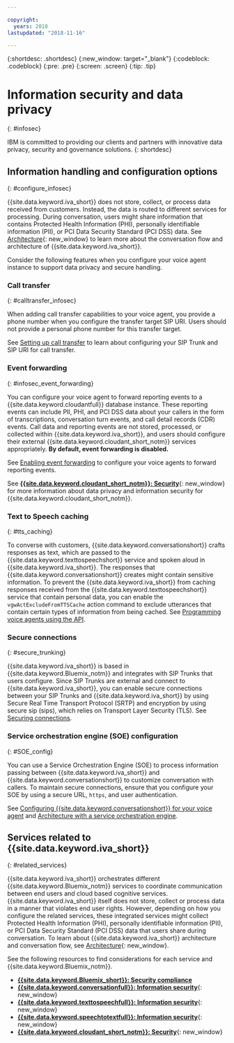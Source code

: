 ```yaml
---

copyright:
  years: 2018
lastupdated: "2018-11-16"

---
```


{:shortdesc: .shortdesc}
{:new_window: target="_blank"}
{:codeblock: .codeblock}
{:pre: .pre}
{:screen: .screen}
{:tip: .tip}


# Information security and data privacy
{: #infosec}

IBM is committed to providing our clients and partners with innovative data privacy, security and governance solutions.
{: shortdesc}

## Information handling and configuration options
{: #configure_infosec}

{{site.data.keyword.iva_short}} does not store, collect, or process data received from customers. Instead, the data is routed to different services for processing. During conversation, users might share information that contains Protected Health Information (PHI), personally identifiable information (PII), or PCI Data Security Standard (PCI DSS) data. See [Architecture](/docs/services/voice-agent/about.html#architecture){: new_window} to learn more about the conversation flow and architecture of {{site.data.keyword.iva_short}}.

Consider the following features when you configure your voice agent instance to support data privacy and secure handling.

### Call transfer
{:  #calltransfer_infosec}

When adding call transfer capabilities to your voice agent, you provide a phone number when you configure the transfer target SIP URI. Users should not provide a personal phone number for this transfer target.

See [Setting up call transfer](/docs/services/voice-agent/call-transfer.html) to learn about configuring your SIP Trunk and SIP URI for call transfer.

### Event forwarding
{: #infosec_event_forwarding}

You can configure your voice agent to forward reporting events to a {{site.data.keyword.cloudantfull}} database instance. These reporting events can include PII, PHI, and PCI DSS data about your callers in the form of transcriptions, conversation turn events, and call detail records (CDR) events. Call data and reporting events are not stored, processed, or collected within {{site.data.keyword.iva_short}}, and users should configure their external {{site.data.keyword.cloudant_short_notm}} services appropriately. **By default, event forwarding is disabled.**

See [Enabling event forwarding](/docs/services/voice-agent/event-forwarding.html) to configure your voice agents to forward reporting events.

See [**{{site.data.keyword.cloudant_short_notm}}: Security**](/docs/services/Cloudant/offerings/security.html#security){: new_window} for more information about data privacy and information security for {{site.data.keyword.cloudant_short_notm}}.

### Text to Speech caching
{: #tts_caching}

To converse with customers, {{site.data.keyword.conversationshort}} crafts responses as text, which are passed to the {{site.data.keyword.texttospeechshort}} service and spoken aloud in {{site.data.keyword.iva_short}}. The responses that {{site.data.keyword.conversationshort}} creates might contain sensitive information. To prevent the {{site.data.keyword.iva_short}} from caching responses received from the {{site.data.keyword.texttospeechshort}} service that contain personal data, you can enable the `vgwActExcludeFromTTSCache` action command to exclude utterances that contain certain types of information from being cached. See [Programming voice agents using the API](/docs/services/voice-agent/api.html#action-sequences).

### Secure connections
{: #secure_trunking}

{{site.data.keyword.iva_short}} is based in {{site.data.keyword.Bluemix_notm}} and integrates with SIP Trunks that users configure. Since SIP Trunks are external and connect to {{site.data.keyword.iva_short}}, you can enable secure connections between your SIP Trunks and {{site.data.keyword.iva_short}} by using Secure Real Time Transport Protocol (SRTP) and encryption by using secure sip (sips), which relies on Transport Layer Security (TLS). See [Securing connections](/docs/services/voice-agent/secure-trunking.html).

### Service orchestration engine (SOE) configuration
{: #SOE_config}

You can use a Service Orchestration Engine (SOE) to process information passing between {{site.data.keyword.iva_short}} and {{site.data.keyword.conversationshort}} to customize conversation with callers. To maintain secure connections, ensure that you configure your SOE by using a secure URL, `https`, and user authentication.

See [Configuring {{site.data.keyword.conversationshort}} for your voice agent](/docs/services/voice-agent/managing_SOE.html#conversation_va) and [Architecture with a service orchestration engine](/docs/services/voice-agent/about.html#arch-soe).

## Services related to {{site.data.keyword.iva_short}}
{: #related_services}

{{site.data.keyword.iva_short}} orchestrates different {{site.data.keyword.Bluemix_notm}} services to coordinate communication between end users and cloud based cognitive services. {{site.data.keyword.iva_short}} itself does not store, collect or process data in a manner that violates end user rights. However, depending on how you configure the related services, these integrated services might collect Protected Health Information (PHI), personally identifiable information (PII), or PCI Data Security Standard (PCI DSS) data that users share during conversation. To learn about {{site.data.keyword.iva_short}} architecture and conversation flow, see [Architecture](/docs/services/voice-agent/about.html#architecture){: new_window}.

See the following resources to find considerations for each service and {{site.data.keyword.Bluemix_notm}}.

  * [**{{site.data.keyword.Bluemix_short}}: Security compliance**](/docs/services/security/compliance.html)
  * [**{{site.data.keyword.conversationfull}}: Information security**](/docs/services/conversation/information-security.html){: new_window}
  * [**{{site.data.keyword.texttospeechfull}}: Information security**](/docs/services/text-to-speech/information-security.html){: new_window}
  * [**{{site.data.keyword.speechtotextfull}}: Information security**](/docs/services/speech-to-text/information-security.html){: new_window}
  * [**{{site.data.keyword.cloudant_short_notm}}: Security**](/docs/services/Cloudant/offerings/security.html#security){: new_window}
